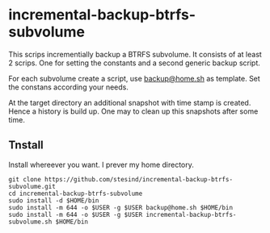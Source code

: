 # incremental-backup-btrfs-subvolume

This scrips incrementially backup a BTRFS subvolume. It consists of at least 2 scrips. One for setting the constants and a second generic backup script.

For each subvolume create a script, use backup@home.sh as template. Set the constans according your needs. 

At the target directory an additional snapshot with time stamp is created. Hence a history is build up. One may to clean up this snapshots after some time.

## Tnstall
Install whereever you want. I prever my home directory.
```shell
git clone https://github.com/stesind/incremental-backup-btrfs-subvolume.git
cd incremental-backup-btrfs-subvolume
sudo install -d $HOME/bin
sudo install -m 644 -o $USER -g $USER backup@home.sh $HOME/bin
sudo install -m 644 -o $USER -g $USER incremental-backup-btrfs-subvolume.sh $HOME/bin
```

